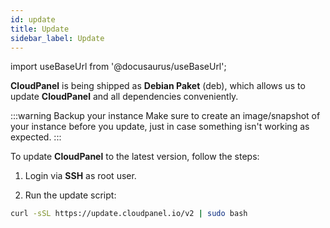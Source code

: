 ```yaml
---
id: update
title: Update
sidebar_label: Update
---
```


import useBaseUrl from '@docusaurus/useBaseUrl';

**CloudPanel** is being shipped as **Debian Paket** (deb), which allows us to update **CloudPanel** and all dependencies conveniently.

:::warning Backup your instance
Make sure to create an image/snapshot of your instance before you update, just in case something isn't working as expected.
:::

To update **CloudPanel** to the latest version, follow the steps:

1. Login via **SSH** as root user.

2. Run the update script:

```bash
curl -sSL https://update.cloudpanel.io/v2 | sudo bash
```

